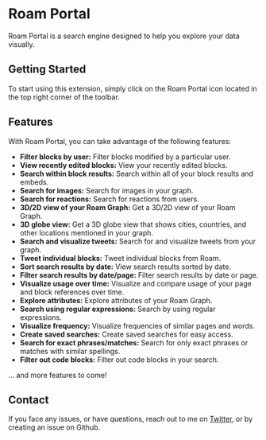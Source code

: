# Roam Portal

Roam Portal is a search engine designed to help you explore your data visually.

## Getting Started

To start using this extension, simply click on the Roam Portal icon located in the top right corner of the toolbar.

## Features

With Roam Portal, you can take advantage of the following features:

- **Filter blocks by user:** Filter blocks modified by a particular user.
- **View recently edited blocks:** View your recently edited blocks.
- **Search within block results:** Search within all of your block results and embeds.
- **Search for images:** Search for images in your graph.
- **Search for reactions:** Search for reactions from users.
- **3D/2D view of your Roam Graph:** Get a 3D/2D view of your Roam Graph.
- **3D globe view:** Get a 3D globe view that shows cities, countries, and other locations mentioned in your graph.
- **Search and visualize tweets:** Search for and visualize tweets from your graph.
- **Tweet individual blocks:** Tweet individual blocks from Roam.
- **Sort search results by date:** View search results sorted by date.
- **Filter search results by date/page:** Filter search results by date or page.
- **Visualize usage over time:** Visualize and compare usage of your page and block references over time.
- **Explore attributes:** Explore attributes of your Roam Graph.
- **Search using regular expressions:** Search by using regular expressions.
- **Visualize frequency:** Visualize frequencies of similar pages and words.
- **Create saved searches:** Create saved searches for easy access.
- **Search for exact phrases/matches:** Search for only exact phrases or matches with similar spellings.
- **Filter out code blocks:** Filter out code blocks in your search.

... and more features to come!

## Contact

If you face any issues, or have questions, reach out to me on [Twitter](https://twitter.com/dharamkapila), or by creating an issue on Github.

